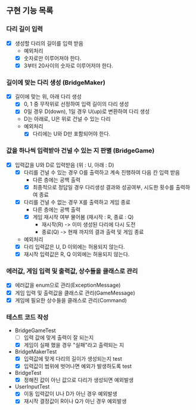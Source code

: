 
## 구현 기능 목록

### 다리 길이 입력 
- [x] 생성할 다리의 길이를 입력 받음
  * 예외처리
  - [x] 숫자로만 이루어져야 한다.
  - [x] 3부터 20사이의 숫자로 이루어저야 한다.

### 길이에 맞는 다리 생성 (BridgeMaker)
- [x] 길이에 맞는 위, 아래 다리 생성 
  - [x] 0, 1 중 무작위로 선정하여 입력 길이의 다리 생성
  - [x] 0일 경우 D(down), 1일 경우 U(up)로 변환하여 다리 생성
  - D는 아래로, U은 위로 건널 수 있는 다리
  * 예외처리
    - [x] 다리에는 U와 D만 포함되어야 한다.
    
### 값을 하나씩 입력받아 건널 수 있는 지 판별 (BridgeGame)
- [x] 입력값을 U와 D로 입력받음 (위 : U, 아래 : D)
  - [x] 다리를 건널 수 있는 경우 O를 출력하고 계속 진행하여 다음 칸 입력 받음
    - 다른 층에는 공백 출력
    - [x] 최종적으로 정답일 경우 다리생성 결과와 성공여부, 시도한 횟수를 출력하여 종료
  - [x] 다리를 건널 수 없는 경우 X를 출력하고 게임 종료
    - 다른 층에는 공백 출력
    - [x] 게임 재시작 여부 물어봄 (재시작 : R, 종료 : Q)
        - 재시작(R) -> 이미 생성된 다리에 다시 도전
        - 종료(Q) -> 현재 까지의 결과 출력 및 게임 종료
  * 예외처리
  - [x] 다리 입력값은 U, D 이외에는 허용되지 않는다.
  - [x] 재시작 입력값은 R, Q 이외에는 허용되지 않는다.

### 에러값, 게임 입력 및 출력값, 상수들을 클래스로 관리
- [x] 에러값을 enum으로 관리(ExceptionMessage)
- [x] 게임 입력 및 출력값을 클래스로 관리(GameMessage)
- [x] 게임에 필요한 상수들을 클래스로 관리(Command)

### 테스트 코드 작성
- BridgeGameTest
  - [ ] 입력 값에 맞게 출력이 잘 되는지
  - [x] 게임이 실패 했을 경우 "실패"라고 출력되는 지
- BridgeMakerTest
  - [x] 입력값에 맞게 다리의 길이가 생성되는지 test
  - [x] 입력값이 범위에 벗어나면 예외가 발생하도록 test
- BridgeTest
  - [x] 정해진 값이 아닌 값으로 다리가 생성되면 예외발생
- UserInputTest
  - [x] 이동 입력값이 U나 D가 아닌 경우 예외발생
  - [x] 재시작 결정값이 R이나 Q가 아닌 경우 예외발생